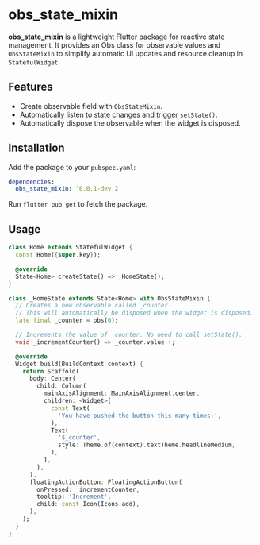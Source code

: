 # obs_state_mixin

**obs_state_mixin** is a lightweight Flutter package for reactive state management. It provides an Obs class for observable values and `ObsStateMixin` to simplify automatic UI updates and resource cleanup in `StatefulWidget`.

## Features

- Create observable field with `ObsStateMixin`.
- Automatically listen to state changes and trigger `setState()`.
- Automatically dispose the observable when the widget is disposed.

## Installation

Add the package to your `pubspec.yaml`:

```yaml
dependencies:
  obs_state_mixin: ^0.0.1-dev.2
```

Run `flutter pub get` to fetch the package.

## Usage

```dart
class Home extends StatefulWidget {
  const Home({super.key});

  @override
  State<Home> createState() => _HomeState();
}

class _HomeState extends State<Home> with ObsStateMixin {
  // Creates a new observable called _counter.
  // This will automatically be disposed when the widget is disposed.
  late final _counter = obs(0);

  // Increments the value of _counter. No need to call setState().
  void _incrementCounter() => _counter.value++;

  @override
  Widget build(BuildContext context) {
    return Scaffold(
      body: Center(
        child: Column(
          mainAxisAlignment: MainAxisAlignment.center,
          children: <Widget>[
            const Text(
              'You have pushed the button this many times:',
            ),
            Text(
              '$_counter',
              style: Theme.of(context).textTheme.headlineMedium,
            ),
          ],
        ),
      ),
      floatingActionButton: FloatingActionButton(
        onPressed: _incrementCounter,
        tooltip: 'Increment',
        child: const Icon(Icons.add),
      ),
    );
  }
}
```
